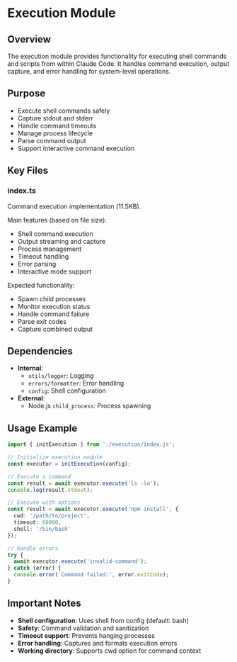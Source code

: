 # Execution Module

## Overview
The execution module provides functionality for executing shell commands and scripts from within Claude Code. It handles command execution, output capture, and error handling for system-level operations.

## Purpose
- Execute shell commands safely
- Capture stdout and stderr
- Handle command timeouts
- Manage process lifecycle
- Parse command output
- Support interactive command execution

## Key Files

### index.ts
Command execution implementation (11.5KB).

Main features (based on file size):
- Shell command execution
- Output streaming and capture
- Process management
- Timeout handling
- Error parsing
- Interactive mode support

Expected functionality:
- Spawn child processes
- Monitor execution status
- Handle command failure
- Parse exit codes
- Capture combined output

## Dependencies
- **Internal**:
  - `utils/logger`: Logging
  - `errors/formatter`: Error handling
  - `config`: Shell configuration
- **External**:
  - Node.js `child_process`: Process spawning

## Usage Example

```typescript
import { initExecution } from './execution/index.js';

// Initialize execution module
const executor = initExecution(config);

// Execute a command
const result = await executor.execute('ls -la');
console.log(result.stdout);

// Execute with options
const result = await executor.execute('npm install', {
  cwd: '/path/to/project',
  timeout: 60000,
  shell: '/bin/bash'
});

// Handle errors
try {
  await executor.execute('invalid-command');
} catch (error) {
  console.error('Command failed:', error.exitCode);
}
```

## Important Notes
- **Shell configuration**: Uses shell from config (default: bash)
- **Safety**: Command validation and sanitization
- **Timeout support**: Prevents hanging processes
- **Error handling**: Captures and formats execution errors
- **Working directory**: Supports cwd option for command context
